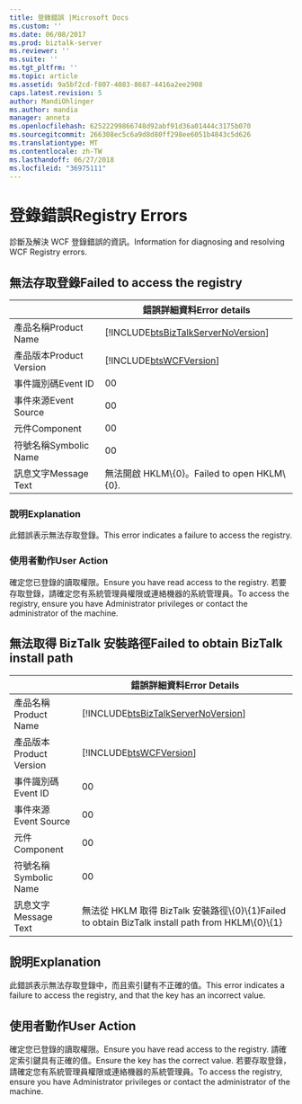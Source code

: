```yaml
---
title: 登錄錯誤 |Microsoft Docs
ms.custom: ''
ms.date: 06/08/2017
ms.prod: biztalk-server
ms.reviewer: ''
ms.suite: ''
ms.tgt_pltfrm: ''
ms.topic: article
ms.assetid: 9a5bf2cd-f807-4083-8687-4416a2ee2908
caps.latest.revision: 5
author: MandiOhlinger
ms.author: mandia
manager: anneta
ms.openlocfilehash: 62522299866748d92abf91d36a01444c3175b070
ms.sourcegitcommit: 266308ec5c6a9d8d80ff298ee6051b4843c5d626
ms.translationtype: MT
ms.contentlocale: zh-TW
ms.lasthandoff: 06/27/2018
ms.locfileid: "36975111"
---
```

# <a name="registry-errors"></a><span data-ttu-id="4434e-102">登錄錯誤</span><span class="sxs-lookup"><span data-stu-id="4434e-102">Registry Errors</span></span>
<span data-ttu-id="4434e-103">診斷及解決 WCF 登錄錯誤的資訊。</span><span class="sxs-lookup"><span data-stu-id="4434e-103">Information for diagnosing and resolving WCF Registry errors.</span></span>  

## <a name="failed-to-access-the-registry"></a><span data-ttu-id="4434e-104">無法存取登錄</span><span class="sxs-lookup"><span data-stu-id="4434e-104">Failed to access the registry</span></span>
  
|                 |                                   <span data-ttu-id="4434e-105">錯誤詳細資料</span><span class="sxs-lookup"><span data-stu-id="4434e-105">Error details</span></span>                                    |
|-----------------|------------------------------------------------------------------------------------|
|  <span data-ttu-id="4434e-106">產品名稱</span><span class="sxs-lookup"><span data-stu-id="4434e-106">Product Name</span></span>   | [!INCLUDE[btsBizTalkServerNoVersion](../includes/btsbiztalkservernoversion-md.md)] |
| <span data-ttu-id="4434e-107">產品版本</span><span class="sxs-lookup"><span data-stu-id="4434e-107">Product Version</span></span> |             [!INCLUDE[btsWCFVersion](../includes/btswcfversion-md.md)]             |
|    <span data-ttu-id="4434e-108">事件識別碼</span><span class="sxs-lookup"><span data-stu-id="4434e-108">Event ID</span></span>     |                                         <span data-ttu-id="4434e-109">0</span><span class="sxs-lookup"><span data-stu-id="4434e-109">0</span></span>                                          |
|  <span data-ttu-id="4434e-110">事件來源</span><span class="sxs-lookup"><span data-stu-id="4434e-110">Event Source</span></span>   |                                         <span data-ttu-id="4434e-111">0</span><span class="sxs-lookup"><span data-stu-id="4434e-111">0</span></span>                                          |
|    <span data-ttu-id="4434e-112">元件</span><span class="sxs-lookup"><span data-stu-id="4434e-112">Component</span></span>    |                                         <span data-ttu-id="4434e-113">0</span><span class="sxs-lookup"><span data-stu-id="4434e-113">0</span></span>                                          |
|  <span data-ttu-id="4434e-114">符號名稱</span><span class="sxs-lookup"><span data-stu-id="4434e-114">Symbolic Name</span></span>  |                                         <span data-ttu-id="4434e-115">0</span><span class="sxs-lookup"><span data-stu-id="4434e-115">0</span></span>                                          |
|  <span data-ttu-id="4434e-116">訊息文字</span><span class="sxs-lookup"><span data-stu-id="4434e-116">Message Text</span></span>   |                             <span data-ttu-id="4434e-117">無法開啟 HKLM\\{0}。</span><span class="sxs-lookup"><span data-stu-id="4434e-117">Failed to open HKLM\\{0}.</span></span>                              |
  
### <a name="explanation"></a><span data-ttu-id="4434e-118">說明</span><span class="sxs-lookup"><span data-stu-id="4434e-118">Explanation</span></span>  
 <span data-ttu-id="4434e-119">此錯誤表示無法存取登錄。</span><span class="sxs-lookup"><span data-stu-id="4434e-119">This error indicates a failure to access the registry.</span></span>  
  
### <a name="user-action"></a><span data-ttu-id="4434e-120">使用者動作</span><span class="sxs-lookup"><span data-stu-id="4434e-120">User Action</span></span>  
 <span data-ttu-id="4434e-121">確定您已登錄的讀取權限。</span><span class="sxs-lookup"><span data-stu-id="4434e-121">Ensure you have read access to the registry.</span></span> <span data-ttu-id="4434e-122">若要存取登錄，請確定您有系統管理員權限或連絡機器的系統管理員。</span><span class="sxs-lookup"><span data-stu-id="4434e-122">To access the registry, ensure you have Administrator privileges or contact the administrator of the machine.</span></span>
 
## <a name="failed-to-obtain-biztalk-install-path"></a><span data-ttu-id="4434e-123">無法取得 BizTalk 安裝路徑</span><span class="sxs-lookup"><span data-stu-id="4434e-123">Failed to obtain BizTalk install path</span></span>
  
|                 |                                   <span data-ttu-id="4434e-124">錯誤詳細資料</span><span class="sxs-lookup"><span data-stu-id="4434e-124">Error Details</span></span>                                    |
|-----------------|------------------------------------------------------------------------------------|
|  <span data-ttu-id="4434e-125">產品名稱</span><span class="sxs-lookup"><span data-stu-id="4434e-125">Product Name</span></span>   | [!INCLUDE[btsBizTalkServerNoVersion](../includes/btsbiztalkservernoversion-md.md)] |
| <span data-ttu-id="4434e-126">產品版本</span><span class="sxs-lookup"><span data-stu-id="4434e-126">Product Version</span></span> |             [!INCLUDE[btsWCFVersion](../includes/btswcfversion-md.md)]             |
|    <span data-ttu-id="4434e-127">事件識別碼</span><span class="sxs-lookup"><span data-stu-id="4434e-127">Event ID</span></span>     |                                         <span data-ttu-id="4434e-128">0</span><span class="sxs-lookup"><span data-stu-id="4434e-128">0</span></span>                                          |
|  <span data-ttu-id="4434e-129">事件來源</span><span class="sxs-lookup"><span data-stu-id="4434e-129">Event Source</span></span>   |                                         <span data-ttu-id="4434e-130">0</span><span class="sxs-lookup"><span data-stu-id="4434e-130">0</span></span>                                          |
|    <span data-ttu-id="4434e-131">元件</span><span class="sxs-lookup"><span data-stu-id="4434e-131">Component</span></span>    |                                         <span data-ttu-id="4434e-132">0</span><span class="sxs-lookup"><span data-stu-id="4434e-132">0</span></span>                                          |
|  <span data-ttu-id="4434e-133">符號名稱</span><span class="sxs-lookup"><span data-stu-id="4434e-133">Symbolic Name</span></span>  |                                         <span data-ttu-id="4434e-134">0</span><span class="sxs-lookup"><span data-stu-id="4434e-134">0</span></span>                                          |
|  <span data-ttu-id="4434e-135">訊息文字</span><span class="sxs-lookup"><span data-stu-id="4434e-135">Message Text</span></span>   |             <span data-ttu-id="4434e-136">無法從 HKLM 取得 BizTalk 安裝路徑\\{0}\\{1}</span><span class="sxs-lookup"><span data-stu-id="4434e-136">Failed to obtain BizTalk install path from HKLM\\{0}\\{1}</span></span>              |
  
## <a name="explanation"></a><span data-ttu-id="4434e-137">說明</span><span class="sxs-lookup"><span data-stu-id="4434e-137">Explanation</span></span>  
 <span data-ttu-id="4434e-138">此錯誤表示無法存取登錄中，而且索引鍵有不正確的值。</span><span class="sxs-lookup"><span data-stu-id="4434e-138">This error indicates a failure to access the registry, and that the key has an incorrect value.</span></span>  
  
## <a name="user-action"></a><span data-ttu-id="4434e-139">使用者動作</span><span class="sxs-lookup"><span data-stu-id="4434e-139">User Action</span></span>  
 <span data-ttu-id="4434e-140">確定您已登錄的讀取權限。</span><span class="sxs-lookup"><span data-stu-id="4434e-140">Ensure you have read access to the registry.</span></span> <span data-ttu-id="4434e-141">請確定索引鍵具有正確的值。</span><span class="sxs-lookup"><span data-stu-id="4434e-141">Ensure the key has the correct value.</span></span> <span data-ttu-id="4434e-142">若要存取登錄，請確定您有系統管理員權限或連絡機器的系統管理員。</span><span class="sxs-lookup"><span data-stu-id="4434e-142">To access the registry, ensure you have Administrator privileges or contact the administrator of the machine.</span></span> 